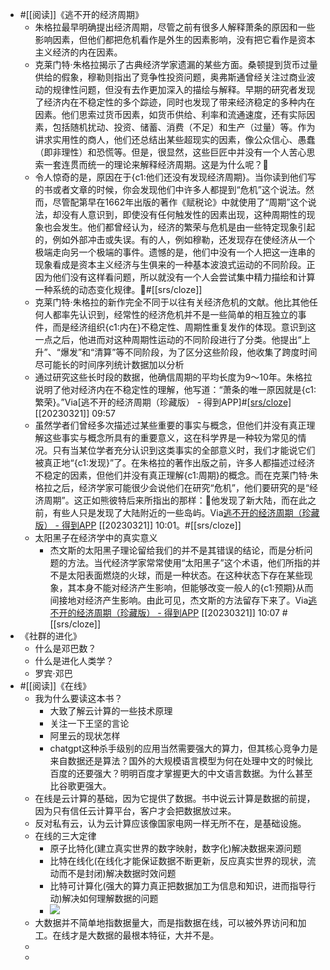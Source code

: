 - #[[阅读]]《逃不开的经济周期》
    - 朱格拉最早明确提出经济周期，尽管之前有很多人解释萧条的原因和一些影响因素，但他们都把危机看作是外生的因素影响，没有把它看作是资本主义经济的内在因素。
    - 克莱门特·朱格拉揭示了古典经济学家遗漏的某些方面。桑顿提到货币过量供给的假象，穆勒则指出了竞争性投资问题，奥弗斯通曾经关注过商业波动的规律性问题，但没有去作更加深入的描绘与解释。早期的研究者发现了经济内在不稳定性的多个踪迹，同时也发现了带来经济稳定的多种内在因素。他们思索过货币因素，如货币供给、利率和流通速度，还有实际因素，包括随机扰动、投资、储蓄、消费（不足）和生产（过量）等。作为讲求实用性的商人，他们还总结出某些超现实的因素，像公众信心、愚蠢（即非理性）和恐慌等。但是，很显然，这些巨匠中并没有一个人苦心思索一套连贯而统一的理论来解释经济周期。这是为什么呢？🌱
    - 令人惊奇的是，原因在于{c1:他们还没有发现经济周期}。当你读到他们写的书或者文章的时候，你会发现他们中许多人都提到“危机”这个说法。然而，尽管配第早在1662年出版的著作《赋税论》中就使用了“周期”这个说法，却没有人意识到，即使没有任何触发性的因素出现，这种周期性的现象也会发生。他们都曾经认为，经济的繁荣与危机是由一些特定现象引起的，例如外部冲击或失误。有的人，例如穆勒，还发现存在使经济从一个极端走向另一个极端的事件。遗憾的是，他们中没有一个人把这一连串的现象看成是资本主义经济与生俱来的一种基本波浪式运动的不同阶段。正因为他们没有这样看问题，所以就没有一个人会尝试集中精力描绘和计算一种系统的动态变化规律。🌱#[[srs/cloze]]
    - 克莱门特·朱格拉的新作完全不同于以往有关经济危机的文献。他比其他任何人都率先认识到，经常性的经济危机并不是一些简单的相互独立的事件，而是经济组织{c1:内在}不稳定性、周期性重复发作的体现。意识到这一点之后，他进而对这种周期性运动的不同阶段进行了分类。他提出“上升”、“爆发”和“清算”等不同阶段，为了区分这些阶段，他收集了跨度时间尽可能长的时间序列统计数据加以分析
    - 通过研究这些长时段的数据，他确信周期的平均长度为9～10年。朱格拉说明了他对经济内在不稳定性的理解，他写道：“萧条的唯一原因就是{c1:繁荣}。”Via[逃不开的经济周期（珍藏版） - 得到APP]#[[srs/cloze]](https://www.dedao.cn/ebook/reader?id=z4R9BQ7pP4ZEaXYkx8KvRdljeyqo608dgN01m2bMAO9NnDL7gBGQr5VzJqrvmEVN) [[20230321]] 09:57
    - 虽然学者们曾经多次描述过某些重要的事实与概念，但他们并没有真正理解这些事实与概念所具有的重要意义，这在科学界是一种较为常见的情况。只有当某位学者充分认识到这类事实的全部意义时，我们才能说它们被真正地“{c1:发现}”了。在朱格拉的著作出版之前，许多人都描述过经济不稳定的因素，但他们并没有真正理解{c1:周期}的概念。而在克莱门特·朱格拉之后，经济学家可能很少会说他们在研究“危机”，他们要研究的是“经济周期”。这正如熊彼特后来所指出的那样：🌱他发现了新大陆，而在此之前，有些人只是发现了大陆附近的一些岛屿。Via[逃不开的经济周期（珍藏版） - 得到APP](https://www.dedao.cn/ebook/reader?id=z4R9BQ7pP4ZEaXYkx8KvRdljeyqo608dgN01m2bMAO9NnDL7gBGQr5VzJqrvmEVN) [[20230321]] 10:01。#[[srs/cloze]]
    - 太阳黑子在经济学中的真实意义
        - 杰文斯的太阳黑子理论留给我们的并不是其错误的结论，而是分析问题的方法。当代经济学家常常使用“太阳黑子”这个术语，他们所指的并不是太阳表面燃烧的火球，而是一种状态。在这种状态下存在某些现象，其本身不能对经济产生影响，但能够改变一般人的{c1:预期}从而间接地对经济产生影响。由此可见，杰文斯的方法留存下来了。Via[逃不开的经济周期（珍藏版） - 得到APP](https://www.dedao.cn/ebook/reader?id=z4R9BQ7pP4ZEaXYkx8KvRdljeyqo608dgN01m2bMAO9NnDL7gBGQr5VzJqrvmEVN) [[20230321]] 10:07 #[[srs/cloze]]
- 《社群的进化》
    - 什么是邓巴数？
    - 什么是进化人类学？
    - 罗宾·邓巴
- #[[阅读]]《在线》
    - 我为什么要读这本书？
        - 大致了解云计算的一些技术原理
        - 关注一下王坚的言论
        - 阿里云的现状怎样
        - chatgpt这种杀手级别的应用当然需要强大的算力，但其核心竞争力是来自数据还是算法？国外的大规模语言模型为何在处理中文的时候比百度的还要强大？明明百度才掌握更大的中文语言数据。为什么甚至比谷歌更强大。
    - 在线是云计算的基础，因为它提供了数据。书中说云计算是数据的前提，因为只有信任云计算平台，客户才会把数据放过来。
    - 反对私有云，认为云计算应该像国家电网一样无所不在，是基础设施。
    - 在线的三大定律
        - 原子比特化(建立真实世界的数字映射，数字化)解决数据来源问题
        - 比特在线化(在线化才能保证数据不断更新，反应真实世界的现状，流动而不是封闭)解决数据时效问题
        - 比特可计算化(强大的算力真正把数据加工为信息和知识，进而指导行动)解决如何理解数据的问题
        - ![](https://firebasestorage.googleapis.com/v0/b/firescript-577a2.appspot.com/o/imgs%2Fapp%2Fxinyiheng%2FBOqwEfHGlX.png?alt=media&token=2e31d8b3-30f0-4670-9eab-7aff48ab9bb8)
    - 大数据并不简单地指数据量大，而是指数据在线，可以被外界访问和加工。在线才是大数据的最根本特征，大并不是。
    - 
    - 
